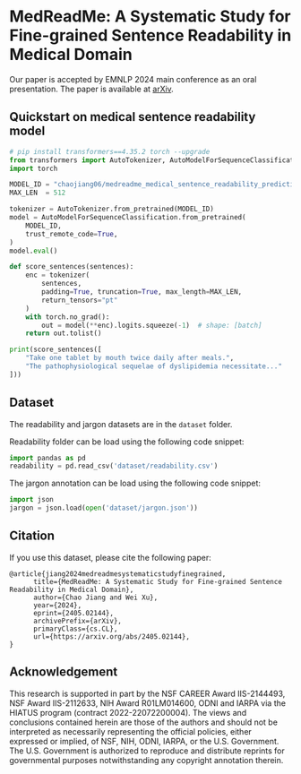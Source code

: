 # MedReadMe: A Systematic Study for Fine-grained Sentence Readability in Medical Domain

Our paper is accepted by EMNLP 2024 main conference as an oral presentation. The paper is available at [arXiv](https://arxiv.org/abs/2405.02144).

## Quickstart on medical sentence readability model
```python
# pip install transformers==4.35.2 torch --upgrade
from transformers import AutoTokenizer, AutoModelForSequenceClassification
import torch

MODEL_ID = "chaojiang06/medreadme_medical_sentence_readability_prediction_CWI"
MAX_LEN  = 512

tokenizer = AutoTokenizer.from_pretrained(MODEL_ID)
model = AutoModelForSequenceClassification.from_pretrained(
    MODEL_ID,
    trust_remote_code=True,
)
model.eval()

def score_sentences(sentences):
    enc = tokenizer(
        sentences,
        padding=True, truncation=True, max_length=MAX_LEN,
        return_tensors="pt"
    )
    with torch.no_grad():
        out = model(**enc).logits.squeeze(-1)  # shape: [batch]
    return out.tolist()

print(score_sentences([
    "Take one tablet by mouth twice daily after meals.",
    "The pathophysiological sequelae of dyslipidemia necessitate..."
]))

```

## Dataset
The readability and jargon datasets are in the `dataset` folder.

Readability folder can be load using the following code snippet:
```python
import pandas as pd
readability = pd.read_csv('dataset/readability.csv')
```

The jargon annotation can be load using the following code snippet:
```python
import json
jargon = json.load(open('dataset/jargon.json'))
```

## Citation
If you use this dataset, please cite the following paper:
```
@article{jiang2024medreadmesystematicstudyfinegrained,
      title={MedReadMe: A Systematic Study for Fine-grained Sentence Readability in Medical Domain}, 
      author={Chao Jiang and Wei Xu},
      year={2024},
      eprint={2405.02144},
      archivePrefix={arXiv},
      primaryClass={cs.CL},
      url={https://arxiv.org/abs/2405.02144}, 
}
```
## Acknowledgement
This research is supported in part by the NSF CAREER Award IIS-2144493, NSF Award IIS-2112633, NIH Award R01LM014600, ODNI and IARPA via the HIATUS program (contract 2022-22072200004). The views and conclusions contained herein are those of the authors and should not be interpreted as necessarily representing the official policies, either expressed or implied, of NSF, NIH, ODNI, IARPA, or the U.S. Government. The U.S. Government is authorized to reproduce and distribute reprints for governmental purposes notwithstanding any copyright annotation therein.

